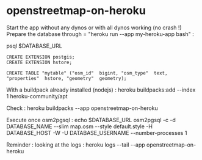 # openstreetmap-on-heroku


Start the app without any dynos or with all dynos working (no crash !)
Prepare the database through = "heroku run --app my-heroku-app bash" : 

  psql $DATABASE_URL
  
    CREATE EXTENSION postgis;
    CREATE EXTENSION hstore;
    
    CREATE TABLE "mytable" ("osm_id"  bigint, "osm_type"  text, "properties"  hstore, "geometry"  geometry);


With a buildpack already installed (nodejs) : 
heroku buildpacks:add --index 1 heroku-community/apt

Check : 
heroku buildpacks --app openstreetmap-on-heroku

Execute once osm2pgsql : 
echo $DATABASE_URL
osm2pgsql -c -d DATABASE_NAME --slim map.osm --style default.style -H DATABASE_HOST -W -U DATABASE_USERNAME --number-processes 1

Reminder : looking at the logs : 
heroku logs --tail --app openstreetmap-on-heroku
